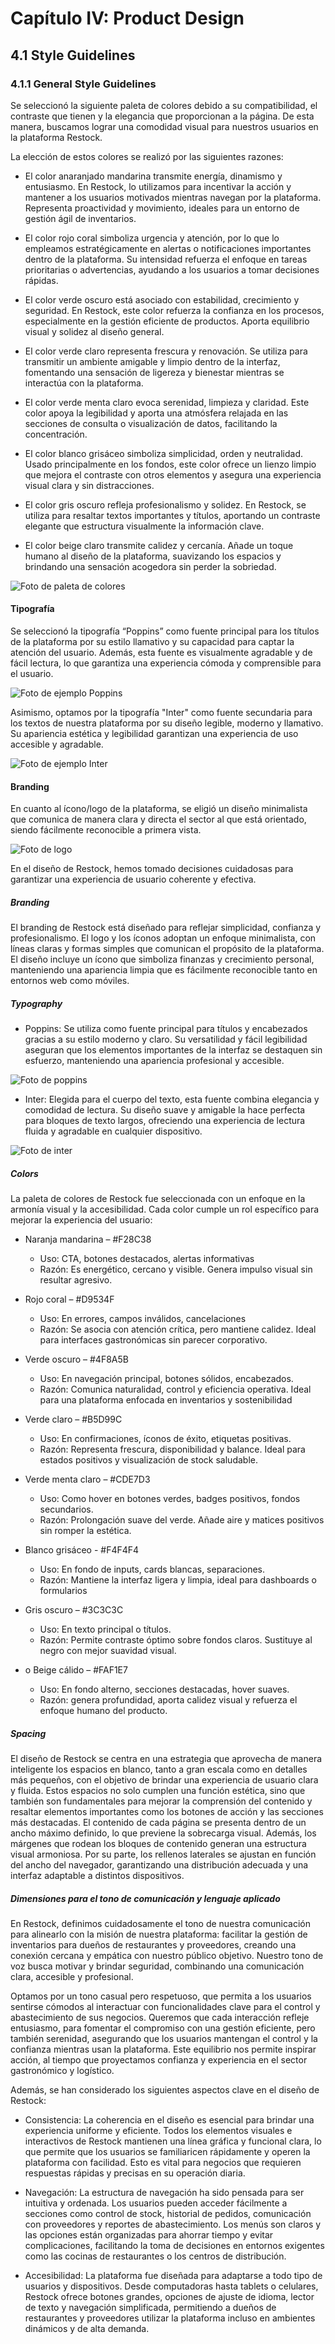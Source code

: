 # Capítulo IV: Product Design

## 4.1 Style Guidelines

### 4.1.1 General Style Guidelines

Se seleccionó la siguiente paleta de colores debido a su compatibilidad, el contraste que tienen y la elegancia que proporcionan a la página. De esta manera, buscamos lograr una comodidad visual para nuestros usuarios en la plataforma Restock.
	
La elección de estos colores se realizó por las siguientes razones:
 
- El color anaranjado mandarina transmite energía, dinamismo y entusiasmo. En Restock, lo utilizamos para incentivar la acción y mantener a los usuarios motivados mientras navegan por la plataforma. Representa proactividad y movimiento, ideales para un entorno de gestión ágil de inventarios.

- El color rojo coral simboliza urgencia y atención, por lo que lo empleamos estratégicamente en alertas o notificaciones importantes dentro de la plataforma. Su intensidad refuerza el enfoque en tareas prioritarias o advertencias, ayudando a los usuarios a tomar decisiones rápidas.

- El color verde oscuro está asociado con estabilidad, crecimiento y seguridad. En Restock, este color refuerza la confianza en los procesos, especialmente en la gestión eficiente de productos. Aporta equilibrio visual y solidez al diseño general.

- El color verde claro representa frescura y renovación. Se utiliza para transmitir un ambiente amigable y limpio dentro de la interfaz, fomentando una sensación de ligereza y bienestar mientras se interactúa con la plataforma.

- El color verde menta claro evoca serenidad, limpieza y claridad. Este color apoya la legibilidad y aporta una atmósfera relajada en las secciones de consulta o visualización de datos, facilitando la concentración.

- El color blanco grisáceo simboliza simplicidad, orden y neutralidad. Usado principalmente en los fondos, este color ofrece un lienzo limpio que mejora el contraste con otros elementos y asegura una experiencia visual clara y sin distracciones.

- El color gris oscuro refleja profesionalismo y solidez. En Restock, se utiliza para resaltar textos importantes y títulos, aportando un contraste elegante que estructura visualmente la información clave.

- El color beige claro transmite calidez y cercanía. Añade un toque humano al diseño de la plataforma, suavizando los espacios y brindando una sensación acogedora sin perder la sobriedad.

![Foto de paleta de colores](assets/images/cap4/paleta-colores.png)

#### Tipografía 

Se seleccionó la tipografía “Poppins” como fuente principal para los títulos de la plataforma por su estilo llamativo y su capacidad para captar la atención del usuario. Además, esta fuente es visualmente agradable y de fácil lectura, lo que garantiza una experiencia cómoda y comprensible para el usuario.

![Foto de ejemplo Poppins](assets/images/cap4/ejemplo-poppins.png)

Asimismo, optamos por la tipografía "Inter" como fuente secundaria para los textos de nuestra plataforma por su diseño legible, moderno y llamativo. Su apariencia estética y legibilidad garantizan una experiencia de uso accesible y agradable.

![Foto de ejemplo Inter](assets/images/cap4/ejemplo-inter.png)

#### Branding

En cuanto al ícono/logo de la plataforma, se eligió un diseño minimalista que comunica de manera clara y directa el sector al que está orientado, siendo fácilmente reconocible a primera vista.

![Foto de logo](assets/images/cap4/logo.png)

En el diseño de Restock, hemos tomado decisiones cuidadosas para garantizar una experiencia de usuario coherente y efectiva.

##### Branding

El branding de Restock está diseñado para reflejar simplicidad, confianza y profesionalismo. El logo y los íconos adoptan un enfoque minimalista, con líneas claras y formas simples que comunican el propósito de la plataforma. El diseño incluye un ícono que simboliza finanzas y crecimiento personal, manteniendo una apariencia limpia que es fácilmente reconocible tanto en entornos web como móviles.

##### Typography

- Poppins: Se utiliza como fuente principal para títulos y encabezados gracias a su estilo moderno y claro. Su versatilidad y fácil legibilidad aseguran que los elementos importantes de la interfaz se destaquen sin esfuerzo, manteniendo una apariencia profesional y accesible.


![Foto de poppins](assets/images/cap4/poppins.png)

- Inter: Elegida para el cuerpo del texto, esta fuente combina elegancia y comodidad de lectura. Su diseño suave y amigable la hace perfecta para bloques de texto largos, ofreciendo una experiencia de lectura fluida y agradable en cualquier dispositivo.

![Foto de inter](assets/images/cap4/inter.png)

##### Colors

La paleta de colores de Restock fue seleccionada con un enfoque en la armonía visual y la accesibilidad. Cada color cumple un rol específico para mejorar la experiencia del usuario:

- Naranja mandarina – #F28C38

    - Uso: CTA, botones destacados, alertas informativas 
    - Razón: Es energético, cercano y visible. Genera impulso visual sin resultar agresivo.

- Rojo coral – #D9534F

    - Uso: En errores, campos inválidos, cancelaciones 
    - Razón: Se asocia con atención crítica, pero mantiene calidez. Ideal para interfaces gastronómicas sin parecer corporativo.
  
- Verde oscuro – #4F8A5B

    - Uso: En navegación principal, botones sólidos, encabezados. 
    - Razón: Comunica naturalidad, control y eficiencia operativa. Ideal para una plataforma enfocada en inventarios y sostenibilidad

- Verde claro – #B5D99C

    - Uso: En confirmaciones, íconos de éxito, etiquetas positivas. 
    - Razón: Representa frescura, disponibilidad y balance. Ideal para estados positivos y visualización de stock saludable.

- Verde menta claro – #CDE7D3

    - Uso: Como hover en botones verdes, badges positivos, fondos secundarios.
    - Razón: Prolongación suave del verde. Añade aire y matices positivos sin romper la estética. 

- Blanco grisáceo - #F4F4F4

    - Uso: En fondo de inputs, cards blancas, separaciones.
    - Razón: Mantiene la interfaz ligera y limpia, ideal para dashboards o formularios

- Gris oscuro – #3C3C3C

    - Uso: En texto principal o títulos.
    - Razón: Permite contraste óptimo sobre fondos claros. Sustituye al negro con mejor suavidad visual.

- o	Beige cálido – #FAF1E7

    - Uso: En fondo alterno, secciones destacadas, hover suaves.
    - Razón: genera profundidad, aporta calidez visual y refuerza el enfoque humano del producto.

##### Spacing

El diseño de Restock se centra en una estrategia que aprovecha de manera inteligente los espacios en blanco, tanto a gran escala como en detalles más pequeños, con el objetivo de brindar una experiencia de usuario clara y fluida. Estos espacios no solo cumplen una función estética, sino que también son fundamentales para mejorar la comprensión del contenido y resaltar elementos importantes como los botones de acción y las secciones más destacadas. El contenido de cada página se presenta dentro de un ancho máximo definido, lo que previene la sobrecarga visual. Además, los márgenes que rodean los bloques de contenido generan una estructura visual armoniosa. Por su parte, los rellenos laterales se ajustan en función del ancho del navegador, garantizando una distribución adecuada y una interfaz adaptable a distintos dispositivos.

##### Dimensiones para el tono de comunicación y lenguaje aplicado

En Restock, definimos cuidadosamente el tono de nuestra comunicación para alinearlo con la misión de nuestra plataforma: facilitar la gestión de inventarios para dueños de restaurantes y proveedores, creando una conexión cercana y empática con nuestro público objetivo. Nuestro tono de voz busca motivar y brindar seguridad, combinando una comunicación clara, accesible y profesional.

Optamos por un tono casual pero respetuoso, que permita a los usuarios sentirse cómodos al interactuar con funcionalidades clave para el control y abastecimiento de sus negocios. Queremos que cada interacción refleje entusiasmo, para fomentar el compromiso con una gestión eficiente, pero también serenidad, asegurando que los usuarios mantengan el control y la confianza mientras usan la plataforma. Este equilibrio nos permite inspirar acción, al tiempo que proyectamos confianza y experiencia en el sector gastronómico y logístico.

Además, se han considerado los siguientes aspectos clave en el diseño de Restock:

- Consistencia: La coherencia en el diseño es esencial para brindar una experiencia uniforme y eficiente. Todos los elementos visuales e interactivos de Restock mantienen una línea gráfica y funcional clara, lo que permite que los usuarios se familiaricen rápidamente y operen la plataforma con facilidad. Esto es vital para negocios que requieren respuestas rápidas y precisas en su operación diaria.

- Navegación: La estructura de navegación ha sido pensada para ser intuitiva y ordenada. Los usuarios pueden acceder fácilmente a secciones como control de stock, historial de pedidos, comunicación con proveedores y reportes de abastecimiento. Los menús son claros y las opciones están organizadas para ahorrar tiempo y evitar complicaciones, facilitando la toma de decisiones en entornos exigentes como las cocinas de restaurantes o los centros de distribución.

- Accesibilidad: La plataforma fue diseñada para adaptarse a todo tipo de usuarios y dispositivos. Desde computadoras hasta tablets o celulares, Restock ofrece botones grandes, opciones de ajuste de idioma, lector de texto y navegación simplificada, permitiendo a dueños de restaurantes y proveedores utilizar la plataforma incluso en ambientes dinámicos y de alta demanda.







